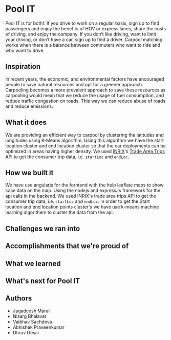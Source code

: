 # Pool IT

Pool IT is for both!. If you drive to work on a regular basis, sign up to find passengers and
enjoy the benefits of HOV or express lanes, share the costs of driving, and enjoy the
company. If you don’t like driving, want to limit your driving, or don’t have a car, sign up to
find a driver. Carpool matching works when there is a balance between commuters who
want to ride and who want to drive. 

## Inspiration

In recent years, the economic, and environmental factors have encouraged people to save natural resources and opt for a greener approach. Carpooling becomes a more prevalent approach to save these resources as carpooling would mean that we reduce the usage of fuel consumption, and reduce traffic congestion on roads. This way we can reduce abuse of roads and reduce emissions. 

## What it does

We are providing an efficient way to carpool by clustering the latitudes and longitudes using K-Means algorithm. Using this algorithm we have the start location cluster and end location cluster so that the car deployments can be optimized in areas having higher density. We used [INRIX](https://inrix.com/)'s [Trade Area Trips API](https://docs.inrix.com/analytics/tradeareatrips/) to get the consumer trip data, i.e. `startLoc` and `endLoc`.

## How we built it

We have use angularjs for the forntend with the help leaflate maps to show case data on the map. Using the nodejs and expressJs framework for the api calls in the backend. We used INRIX's trade area trips API to get the consumer trip data, i.e. `startLoc` and `endLoc`. In order to get the Start location and end location points cluster's we have use k-means machine learning algorithem to cluster the data from the api. 

## Challenges we ran into



## Accomplishments that we're proud of

## What we learned

## What's next for Pool IT

## Authors

- Jagadeesh Marali
- Nisarg Bhalavat
- Vaibhav Sachdeva
- Abhishek Praveenkumar
- Dhruv Desai
